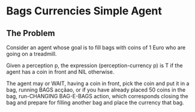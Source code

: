 # Bags Currencies Simple Agent

## The Problem

Consider an agent whose goal is to fill bags with coins of 1 Euro 
who are going on a treadmill.

Given a perception p, the expression 
(perception-currency p) is T if the agent has a coin in front and NIL 
otherwise.

The agent may or WAIT, having a coin in front, pick 
the coin and put it in a bag, running BAGS acçãao, or if you have already placed 
50 coins in the bag, run-CHANGING BAG-E-BAGS action, which corresponds 
closing the bag and prepare for filling another bag and place the currency 
that bag.
